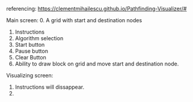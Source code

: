 referencing: https://clementmihailescu.github.io/Pathfinding-Visualizer/#

Main screen:
0. A grid with start and destination nodes
1. Instructions
2. Algorithm selection
3. Start button
4. Pause button
5. Clear Button
6. Ability to draw block on grid and move start and destination node.

Visualizing screen:
1. Instructions will dissappear.
2. 